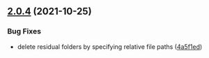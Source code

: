 ## [2.0.4](https://github.com/feross/fs-chunk-store/compare/v2.0.3...v2.0.4) (2021-10-25)


### Bug Fixes

* delete residual folders by specifying relative file paths ([4a5f1ed](https://github.com/feross/fs-chunk-store/commit/4a5f1ed90232ab0ddfe17b61c1c46dd437eb22f1))
